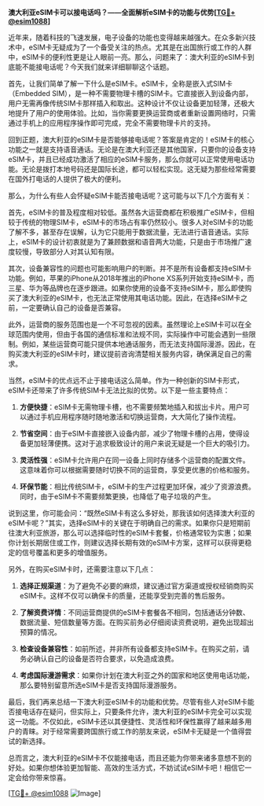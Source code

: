**澳大利亚eSIM卡可以接电话吗？——全面解析eSIM卡的功能与优势[[TG💪+ @esim1088](https://t.me/s/esim1088)]**

近年来，随着科技的飞速发展，电子设备的功能也变得越来越强大。在众多新兴技术中，eSIM卡无疑成为了一个备受关注的热点。尤其是在出国旅行或工作的人群中，eSIM卡的便利性更是让人眼前一亮。那么，问题来了：澳大利亚的eSIM卡到底能不能接电话呢？今天我们就来详细聊聊这个话题。

首先，让我们简单了解一下什么是eSIM卡。eSIM卡，全称是嵌入式SIM卡（Embedded SIM），是一种不需要物理卡槽的SIM卡。它直接嵌入到设备内部，用户无需再像传统SIM卡那样插入和取出。这种设计不仅让设备更加轻薄，还极大地提升了用户的使用体验。比如，当你需要更换运营商或者重新设置网络时，只需通过手机上的应用程序操作即可完成，完全不需要物理卡片的支持。

回到正题，澳大利亚的eSIM卡是否能够接电话呢？答案是肯定的！eSIM卡的核心功能之一就是支持语音通话。无论是在澳大利亚还是其他国家，只要你的设备支持eSIM卡，并且已经成功激活了相应的eSIM卡服务，那么你就可以正常使用电话功能。无论是拨打本地号码还是国际长途，都可以轻松实现。这无疑为那些经常需要在国外打电话的人提供了极大的便利。

那么，为什么有些人会怀疑eSIM卡能否接电话呢？这可能与以下几个方面有关：

首先，eSIM卡的普及程度相对较低。虽然各大运营商都在积极推广eSIM卡，但相较于传统的物理SIM卡，eSIM卡的市场占有率仍然较小。很多人对eSIM卡的功能了解不多，甚至存在误解，认为它只能用于数据流量，无法进行语音通话。实际上，eSIM卡的设计初衷就是为了兼顾数据和语音两大功能，只是由于市场推广速度较慢，导致部分人对其认知有限。

其次，设备兼容性的问题也可能影响用户的判断。并不是所有设备都支持eSIM卡功能。例如，苹果的iPhone从2018年推出的iPhone XS系列开始支持eSIM卡，而三星、华为等品牌也在逐步跟进。如果你使用的设备不支持eSIM卡，那么即使购买了澳大利亚的eSIM卡，也无法正常使用其电话功能。因此，在选择eSIM卡之前，一定要确认自己的设备是否兼容。

此外，运营商的服务范围也是一个不可忽视的因素。虽然理论上eSIM卡可以在全球范围内使用，但由于各国的通信标准和法规不同，实际操作中可能会遇到一些限制。例如，某些运营商可能只提供本地通话服务，而无法支持国际漫游。因此，在购买澳大利亚的eSIM卡时，建议提前咨询清楚相关服务内容，确保满足自己的需求。

当然，eSIM卡的优点远不止于接电话这么简单。作为一种创新的SIM卡形式，eSIM卡还带来了许多传统SIM卡无法比拟的优势。以下是一些主要特点：

1. **方便快捷**：eSIM卡无需物理卡槽，也不需要频繁地插入和拔出卡片。用户可以通过手机应用程序随时随地激活和切换运营商，大大简化了操作流程。
   
2. **节省空间**：由于eSIM卡直接嵌入设备内部，减少了物理卡槽的占用，使得设备更加轻薄便携。这对于追求极致设计的用户来说无疑是一个巨大的吸引力。

3. **灵活性强**：eSIM卡允许用户在同一设备上同时存储多个运营商的配置文件。这意味着你可以根据需要随时切换不同的运营商，享受更优惠的价格和服务。

4. **环保节能**：相比传统SIM卡，eSIM卡的生产过程更加环保，减少了资源浪费。同时，由于eSIM卡不需要频繁更换，也降低了电子垃圾的产生。

说到这里，你可能会问：“既然eSIM卡有这么多好处，那我该如何选择澳大利亚的eSIM卡呢？”其实，选择eSIM卡的关键在于明确自己的需求。如果你只是短期前往澳大利亚旅游，那么可以选择临时性的eSIM卡套餐，价格通常较为实惠；如果你计划长期居住或工作，则建议选择长期有效的eSIM卡方案，这样可以获得更稳定的信号覆盖和更多的增值服务。

另外，在购买eSIM卡时，还需要注意以下几点：

1. **选择正规渠道**：为了避免不必要的麻烦，建议通过官方渠道或授权经销商购买eSIM卡。这样不仅可以确保卡的质量，还能享受到完善的售后服务。

2. **了解资费详情**：不同运营商提供的eSIM卡套餐各不相同，包括通话分钟数、数据流量、短信数量等方面。在购买前务必仔细阅读资费说明，避免出现超出预算的情况。

3. **检查设备兼容性**：如前所述，并非所有设备都支持eSIM卡。在购买之前，请务必确认自己的设备是否符合要求，以免造成浪费。

4. **考虑国际漫游需求**：如果你计划在澳大利亚之外的国家和地区使用电话功能，那么要特别留意所选eSIM卡是否支持国际漫游服务。

最后，我们再来总结一下澳大利亚eSIM卡的功能和优势。尽管有些人对eSIM卡能否接电话存在疑问，但实际上，只要条件允许，澳大利亚的eSIM卡完全可以实现这一功能。不仅如此，eSIM卡还以其便捷性、灵活性和环保性赢得了越来越多用户的青睐。对于经常需要跨国旅行或工作的朋友来说，eSIM卡无疑是一个值得尝试的新选择。

总而言之，澳大利亚的eSIM卡不仅能接电话，而且还能为你带来诸多意想不到的好处。如果你想体验更加智能、高效的生活方式，不妨试试eSIM卡吧！相信它一定会给你带来惊喜。

[[TG💪+ @esim1088](https://t.me/s/esim1088) ![Image](https://i.postimg.cc/4NQfJmqS/Snipaste-2025-05-13-00-14-12.png)]